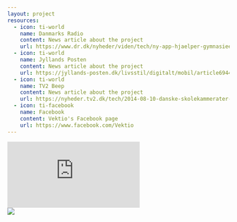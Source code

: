 ```yaml
---
layout: project
resources:
  - icon: ti-world
    name: Danmarks Radio
    content: News article about the project
    url: https://www.dr.dk/nyheder/viden/tech/ny-app-hjaelper-gymnasieelever-til-mere-tid-under-dynen
  - icon: ti-world
    name: Jyllands Posten
    content: News article about the project
    url: https://jyllands-posten.dk/livsstil/digitalt/mobil/article6944779.ece?fbclid=IwAR1o5lS33TqDE7IODm2zFSEu2GJlEqwV56brJ_GxuiHJBSwIQt8Drcm4110
  - icon: ti-world
    name: TV2 Beep
    content: News article about the project
    url: https://nyheder.tv2.dk/tech/2014-08-10-danske-skolekammerater-udvikler-intelligent-vaekkeur
  - icon: ti-facebook
    name: Facebook
    content: Vektio's Facebook page
    url: https://www.facebook.com/Vektio
---
```



<div class="videoWrapper">
    <iframe src="https://www.facebook.com/plugins/video.php?height=314&href=https%3A%2F%2Fwww.facebook.com%2FVektio%2Fvideos%2F894288993953244%2F&show_text=false&width=560&t=0" frameborder="0" allowfullscreen></iframe>
</div>


<img src="https://scontent-cph2-1.xx.fbcdn.net/v/t1.18169-9/10609627_718425478206264_6035708020247350371_n.png?_nc_cat=111&ccb=1-7&_nc_sid=9267fe&_nc_ohc=4P_Nbtu5NmwAX9EIyOr&_nc_ht=scontent-cph2-1.xx&oh=00_AT-IHeY5gBU5Bx4VOXbDNxzF34F1TWSqxJVAmvqPpV1ucA&oe=62EB19CE" class="img-fluid w-100 rounded">

